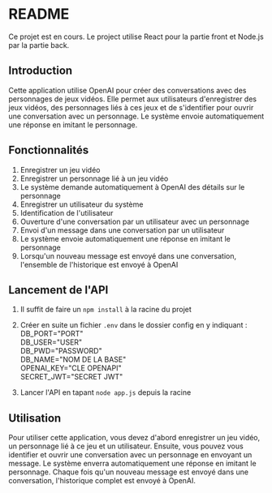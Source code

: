 README
======

Ce projet est en cours. 
Le project utilise React pour la partie front et Node.js par la partie back. 

Introduction
------------

Cette application utilise OpenAI pour créer des conversations avec des personnages de jeux vidéos. Elle permet aux utilisateurs d'enregistrer des jeux vidéos, des personnages liés à ces jeux et de s'identifier pour ouvrir une conversation avec un personnage. Le système envoie automatiquement une réponse en imitant le personnage.


Fonctionnalités
---------------

1.  Enregistrer un jeu vidéo
2.  Enregistrer un personnage lié à un jeu vidéo
3.  Le système demande automatiquement à OpenAI des détails sur le personnage
4.  Enregistrer un utilisateur du système
5.  Identification de l'utilisateur
6.  Ouverture d'une conversation par un utilisateur avec un personnage
7.  Envoi d'un message dans une conversation par un utilisateur
8.  Le système envoie automatiquement une réponse en imitant le personnage
9.  Lorsqu'un nouveau message est envoyé dans une conversation, l'ensemble de l'historique est envoyé à OpenAI

Lancement de l'API 
-----------

1. Il suffit de faire un `npm install` à la racine du projet
2. Créer en suite un fichier `.env` dans le dossier config en y indiquant :  
DB_PORT="PORT"  
DB_USER="USER"  
DB_PWD="PASSWORD"  
DB_NAME="NOM DE LA BASE"  
OPENAI_KEY="CLE OPENAPI"  
SECRET_JWT="SECRET JWT"

3. Lancer l'API en tapant `node app.js` depuis la racine

Utilisation
-----------

Pour utiliser cette application, vous devez d'abord enregistrer un jeu vidéo, un personnage lié à ce jeu et un utilisateur. Ensuite, vous pouvez vous identifier et ouvrir une conversation avec un personnage en envoyant un message. Le système enverra automatiquement une réponse en imitant le personnage. Chaque fois qu'un nouveau message est envoyé dans une conversation, l'historique complet est envoyé à OpenAI.
